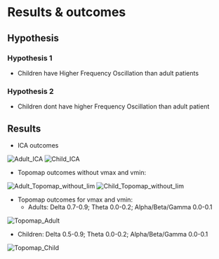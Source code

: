 # Results & outcomes


## Hypothesis

### Hypothesis 1
- Children have Higher Frequency Oscillation than adult patients

### Hypothesis 2
- Children dont have higher Frequency Oscillation than adult patient 


## Results

- ICA outcomes 

![Adult_ICA](https://user-images.githubusercontent.com/82948946/126979246-936a2803-0586-4ee9-bb31-379556276ec2.png)
![Child_ICA](https://user-images.githubusercontent.com/82948946/126979253-fec58dbc-fead-4fdc-bbb9-7ab36bb9f425.png)

- Topomap outcomes without vmax and vmin:

![Adult_Topomap_without_lim](https://user-images.githubusercontent.com/82948946/126979376-4395b592-351b-4aad-9203-f9c7c67946b7.png)
![Child_Topomap_without_lim](https://user-images.githubusercontent.com/82948946/126979387-676bd9f8-0a97-4229-beda-18eeb1103a5b.png)


- Topomap outcomes for vmax and vmin:
   - Adults: Delta 0.7-0.9; Theta 0.0-0.2; Alpha/Beta/Gamma 0.0-0.1

![Topomap_Adult](https://user-images.githubusercontent.com/82948946/126979175-b62bb52b-68a6-4242-96cf-81e0cdb5dcba.PNG)


   - Children: Delta 0.5-0.9; Theta 0.0-0.2; Alpha/Beta/Gamma 0.0-0.1
   
![Topomap_Child](https://user-images.githubusercontent.com/82948946/126979162-1942e3ee-b4be-4174-ab8f-e1f1ed570a70.PNG)

